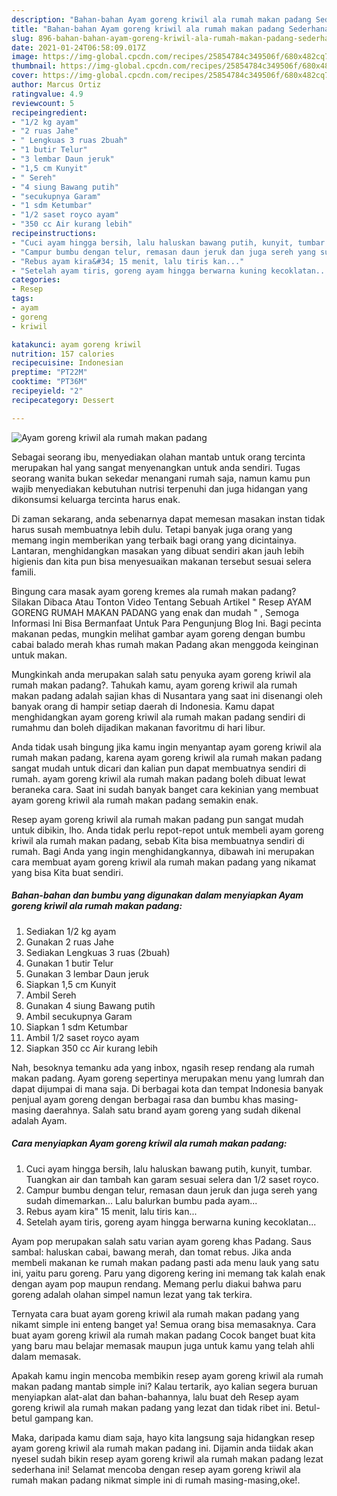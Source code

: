 ```yaml
---
description: "Bahan-bahan Ayam goreng kriwil ala rumah makan padang Sederhana Untuk Jualan"
title: "Bahan-bahan Ayam goreng kriwil ala rumah makan padang Sederhana Untuk Jualan"
slug: 896-bahan-bahan-ayam-goreng-kriwil-ala-rumah-makan-padang-sederhana-untuk-jualan
date: 2021-01-24T06:58:09.017Z
image: https://img-global.cpcdn.com/recipes/25854784c349506f/680x482cq70/ayam-goreng-kriwil-ala-rumah-makan-padang-foto-resep-utama.jpg
thumbnail: https://img-global.cpcdn.com/recipes/25854784c349506f/680x482cq70/ayam-goreng-kriwil-ala-rumah-makan-padang-foto-resep-utama.jpg
cover: https://img-global.cpcdn.com/recipes/25854784c349506f/680x482cq70/ayam-goreng-kriwil-ala-rumah-makan-padang-foto-resep-utama.jpg
author: Marcus Ortiz
ratingvalue: 4.9
reviewcount: 5
recipeingredient:
- "1/2 kg ayam"
- "2 ruas Jahe"
- " Lengkuas 3 ruas 2buah"
- "1 butir Telur"
- "3 lembar Daun jeruk"
- "1,5 cm Kunyit"
- " Sereh"
- "4 siung Bawang putih"
- "secukupnya Garam"
- "1 sdm Ketumbar"
- "1/2 saset royco ayam"
- "350 cc Air kurang lebih"
recipeinstructions:
- "Cuci ayam hingga bersih, lalu haluskan bawang putih, kunyit, tumbar. Tuangkan air dan tambah kan garam sesuai selera dan 1/2 saset royco."
- "Campur bumbu dengan telur, remasan daun jeruk dan juga sereh yang sudah dimemarkan... Lalu balurkan bumbu pada ayam..."
- "Rebus ayam kira&#34; 15 menit, lalu tiris kan..."
- "Setelah ayam tiris, goreng ayam hingga berwarna kuning kecoklatan..."
categories:
- Resep
tags:
- ayam
- goreng
- kriwil

katakunci: ayam goreng kriwil 
nutrition: 157 calories
recipecuisine: Indonesian
preptime: "PT22M"
cooktime: "PT36M"
recipeyield: "2"
recipecategory: Dessert

---
```



![Ayam goreng kriwil ala rumah makan padang](https://img-global.cpcdn.com/recipes/25854784c349506f/680x482cq70/ayam-goreng-kriwil-ala-rumah-makan-padang-foto-resep-utama.jpg)

Sebagai seorang ibu, menyediakan olahan mantab untuk orang tercinta merupakan hal yang sangat menyenangkan untuk anda sendiri. Tugas seorang  wanita bukan sekedar menangani rumah saja, namun kamu pun wajib menyediakan kebutuhan nutrisi terpenuhi dan juga hidangan yang dikonsumsi keluarga tercinta harus enak.

Di zaman  sekarang, anda sebenarnya dapat memesan masakan instan tidak harus susah membuatnya lebih dulu. Tetapi banyak juga orang yang memang ingin memberikan yang terbaik bagi orang yang dicintainya. Lantaran, menghidangkan masakan yang dibuat sendiri akan jauh lebih higienis dan kita pun bisa menyesuaikan makanan tersebut sesuai selera famili. 

Bingung cara masak ayam goreng kremes ala rumah makan padang? Silakan Dibaca Atau Tonton Video Tentang Sebuah Artikel &#34; Resep AYAM GORENG RUMAH MAKAN PADANG yang enak dan mudah &#34; , Semoga Informasi Ini Bisa Bermanfaat Untuk Para Pengunjung Blog Ini. Bagi pecinta makanan pedas, mungkin melihat gambar ayam goreng dengan bumbu cabai balado merah khas rumah makan Padang akan menggoda keinginan untuk makan.

Mungkinkah anda merupakan salah satu penyuka ayam goreng kriwil ala rumah makan padang?. Tahukah kamu, ayam goreng kriwil ala rumah makan padang adalah sajian khas di Nusantara yang saat ini disenangi oleh banyak orang di hampir setiap daerah di Indonesia. Kamu dapat menghidangkan ayam goreng kriwil ala rumah makan padang sendiri di rumahmu dan boleh dijadikan makanan favoritmu di hari libur.

Anda tidak usah bingung jika kamu ingin menyantap ayam goreng kriwil ala rumah makan padang, karena ayam goreng kriwil ala rumah makan padang sangat mudah untuk dicari dan kalian pun dapat membuatnya sendiri di rumah. ayam goreng kriwil ala rumah makan padang boleh dibuat lewat beraneka cara. Saat ini sudah banyak banget cara kekinian yang membuat ayam goreng kriwil ala rumah makan padang semakin enak.

Resep ayam goreng kriwil ala rumah makan padang pun sangat mudah untuk dibikin, lho. Anda tidak perlu repot-repot untuk membeli ayam goreng kriwil ala rumah makan padang, sebab Kita bisa membuatnya sendiri di rumah. Bagi Anda yang ingin menghidangkannya, dibawah ini merupakan cara membuat ayam goreng kriwil ala rumah makan padang yang nikamat yang bisa Kita buat sendiri.

<!--inarticleads1-->

##### Bahan-bahan dan bumbu yang digunakan dalam menyiapkan Ayam goreng kriwil ala rumah makan padang:

1. Sediakan 1/2 kg ayam
1. Gunakan 2 ruas Jahe
1. Sediakan  Lengkuas 3 ruas (2buah)
1. Gunakan 1 butir Telur
1. Gunakan 3 lembar Daun jeruk
1. Siapkan 1,5 cm Kunyit
1. Ambil  Sereh
1. Gunakan 4 siung Bawang putih
1. Ambil secukupnya Garam
1. Siapkan 1 sdm Ketumbar
1. Ambil 1/2 saset royco ayam
1. Siapkan 350 cc Air kurang lebih


Nah, besoknya temanku ada yang inbox, ngasih resep rendang ala rumah makan padang. Ayam goreng sepertinya merupakan menu yang lumrah dan dapat dijumpai di mana saja. Di berbagai kota dan tempat Indonesia banyak penjual ayam goreng dengan berbagai rasa dan bumbu khas masing-masing daerahnya. Salah satu brand ayam goreng yang sudah dikenal adalah Ayam. 

<!--inarticleads2-->

##### Cara menyiapkan Ayam goreng kriwil ala rumah makan padang:

1. Cuci ayam hingga bersih, lalu haluskan bawang putih, kunyit, tumbar. Tuangkan air dan tambah kan garam sesuai selera dan 1/2 saset royco.
1. Campur bumbu dengan telur, remasan daun jeruk dan juga sereh yang sudah dimemarkan... Lalu balurkan bumbu pada ayam...
1. Rebus ayam kira&#34; 15 menit, lalu tiris kan...
1. Setelah ayam tiris, goreng ayam hingga berwarna kuning kecoklatan...


Ayam pop merupakan salah satu varian ayam goreng khas Padang. Saus sambal: haluskan cabai, bawang merah, dan tomat rebus. Jika anda membeli makanan ke rumah makan padang pasti ada menu lauk yang satu ini, yaitu paru goreng. Paru yang digoreng kering ini memang tak kalah enak dengan ayam pop maupun rendang. Memang perlu diakui bahwa paru goreng adalah olahan simpel namun lezat yang tak terkira. 

Ternyata cara buat ayam goreng kriwil ala rumah makan padang yang nikamt simple ini enteng banget ya! Semua orang bisa memasaknya. Cara buat ayam goreng kriwil ala rumah makan padang Cocok banget buat kita yang baru mau belajar memasak maupun juga untuk kamu yang telah ahli dalam memasak.

Apakah kamu ingin mencoba membikin resep ayam goreng kriwil ala rumah makan padang mantab simple ini? Kalau tertarik, ayo kalian segera buruan menyiapkan alat-alat dan bahan-bahannya, lalu buat deh Resep ayam goreng kriwil ala rumah makan padang yang lezat dan tidak ribet ini. Betul-betul gampang kan. 

Maka, daripada kamu diam saja, hayo kita langsung saja hidangkan resep ayam goreng kriwil ala rumah makan padang ini. Dijamin anda tiidak akan nyesel sudah bikin resep ayam goreng kriwil ala rumah makan padang lezat sederhana ini! Selamat mencoba dengan resep ayam goreng kriwil ala rumah makan padang nikmat simple ini di rumah masing-masing,oke!.

